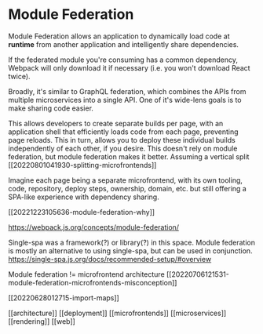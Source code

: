 # Module Federation

Module Federation allows an application to dynamically load code at **runtime** from another application and intelligently share dependencies.

If the federated module you're consuming has a common dependency, Webpack will only download it if necessary (i.e. you won't download React twice).

Broadly, it's similar to GraphQL federation, which combines the APIs from multiple microservices into a single API.
One of it's wide-lens goals is to make sharing code easier.

This allows developers to create separate builds per page, with an application shell that efficiently loads code from each page, preventing page reloads. This in turn, allows you to deploy these individual builds independently of each other, if you desire.
	This doesn't rely on module federation, but module federation makes it better.
	Assuming a vertical split [[20220801041930-splitting-microfrontends]]

Imagine each page being a separate microfrontend, with its own tooling, code, repository, deploy steps, ownership, domain, etc. but still offering a SPA-like experience with dependency sharing.

[[20221223105636-module-federation-why]]

https://webpack.js.org/concepts/module-federation/

Single-spa was a framework(?) or library(?) in this space. Module federation is mostly an alternative to using single-spa, but can be used in conjunction.
https://single-spa.js.org/docs/recommended-setup/#overview

Module federation != microfrontend architecture [[20220706121531-module-federation-microfrontends-misconception]]

[[20220628012715-import-maps]]

[[architecture]]
[[deployment]]
[[microfrontends]]
[[microservices]]
[[rendering]]
[[web]]
